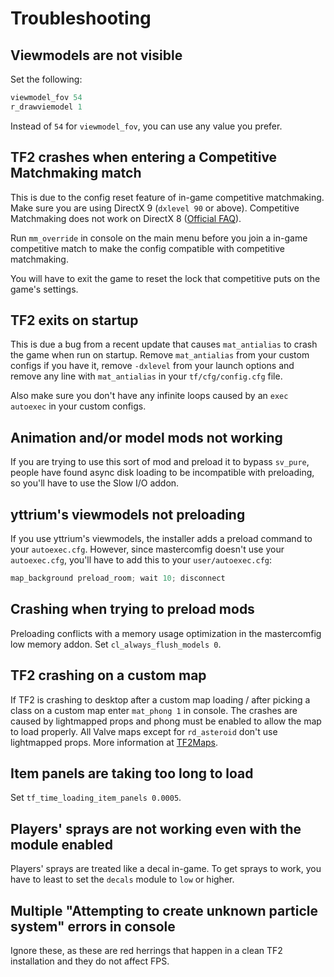 # Troubleshooting

## Viewmodels are not visible

Set the following:

```c
viewmodel_fov 54
r_drawviemodel 1
```

Instead of `54` for `viewmodel_fov`, you can use any value you prefer.

## TF2 crashes when entering a Competitive Matchmaking match

This is due to the config reset feature of in-game competitive matchmaking.  
Make sure you are using DirectX 9 (`dxlevel 90` or above). Competitive Matchmaking does not work on DirectX 8 ([Official FAQ](https://www.teamfortress.com/meetyourmatch/faq/)).

Run `mm_override` in console on the main menu before you join a in-game
competitive match to make the config compatible with competitive matchmaking.

You will have to exit the game to reset the lock that competitive puts on the game's settings.

## TF2 exits on startup

This is due a bug from a recent update that causes `mat_antialias` to crash the game when run on startup. Remove `mat_antialias` from your custom configs if you have it, remove `-dxlevel` from your launch options and remove any line with `mat_antialias` in your `tf/cfg/config.cfg` file.

Also make sure you don't have any infinite loops caused by an `exec autoexec` in your custom configs.

## Animation and/or model mods not working

If you are trying to use this sort of mod and preload it to bypass `sv_pure`, people have found async disk loading to be incompatible with preloading, so you'll have to use the Slow I/O addon.

## yttrium's viewmodels not preloading

If you use yttrium's viewmodels, the installer adds a preload command to your `autoexec.cfg`. However, since mastercomfig doesn't use your `autoexec.cfg`, you'll have to add this to your `user/autoexec.cfg`:

```c
map_background preload_room; wait 10; disconnect
```

## Crashing when trying to preload mods

Preloading conflicts with a memory usage optimization in the mastercomfig low memory addon. Set `cl_always_flush_models 0`.

## TF2 crashing on a custom map

If TF2 is crashing to desktop after a custom map loading / after picking a class on a custom map enter `mat_phong 1` in console. The crashes are caused by lightmapped props and phong must be enabled to allow the map to load properly. All Valve maps except for `rd_asteroid` don't use lightmapped props. More information at [TF2Maps](https://tf2maps.net/threads/guide-prop-lightmaps.24682/).

## Item panels are taking too long to load

Set `tf_time_loading_item_panels 0.0005`.

## Players' sprays are not working even with the module enabled

Players' sprays are treated like a decal in-game. To get sprays to work, you have to least to set the `decals` module to `low` or higher.

## Multiple "Attempting to create unknown particle system" errors in console

Ignore these, as these are red herrings that happen in a clean TF2 installation and they do not affect FPS.
